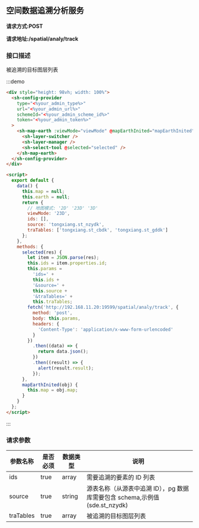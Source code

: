 ## 空间数据追溯分析服务

**请求方式:POST**

**请求地址:/spatial/analy/track**

### 接口描述

被追溯的目标图层列表

:::demo

```html
<div style="height: 98vh; width: 100%">
  <sh-config-provider
    type="<%your_admin_type%>"
    url="<%your_admin_url%>"
    schemeId="<%your_admin_scheme_id%>"
    token="<%your_admin_token%>"
  >
    <sh-map-earth :viewMode="viewMode" @mapEarthInited="mapEarthInited">
      <sh-layer-switcher />
      <sh-layer-manager />
      <sh-select-tool @selected="selected" />
    </sh-map-earth>
  </sh-config-provider>
</div>

<script>
  export default {
    data() {
      this.map = null;
      this.earth = null;
      return {
        // 地图模式: '2D' '23D' '3D'
        viewMode: '23D',
        ids: [],
        source: 'tongxiang.st_nzydk',
        traTables: ['tongxiang.st_cbdk', 'tongxiang.st_gddk']
      };
    },
    methods: {
      selected(res) {
        let item = JSON.parse(res);
        this.ids = item.properties.id;
        this.params =
          'ids=' +
          this.ids +
          '&source=' +
          this.source +
          '&traTables=' +
          this.traTables;
        fetch('http://192.168.11.20:19599/spatial/analy/track', {
          method: 'post',
          body: this.params,
          headers: {
            'Content-Type': 'application/x-www-form-urlencoded'
          }
        })
          .then((data) => {
            return data.json();
          })
          .then((result) => {
            alert(result.result);
          });
      },
      mapEarthInited(obj) {
        this.map = obj.map;
      }
    }
  };
</script>
```

:::

### 请求参数

| 参数名称  | 是否必须 | 数据类型 | 说明                                                                       |
| --------- | -------- | -------- | -------------------------------------------------------------------------- |
| ids       | true     | array    | 需要追溯的要素的 ID 列表                                                   |
| source    | true     | string   | 源表名称（从源表中追溯 ID），pg 数据库需要包含 schema,示例值(sde.st_nzydk) |
| traTables | true     | array    | 被追溯的目标图层列表                                                       |
